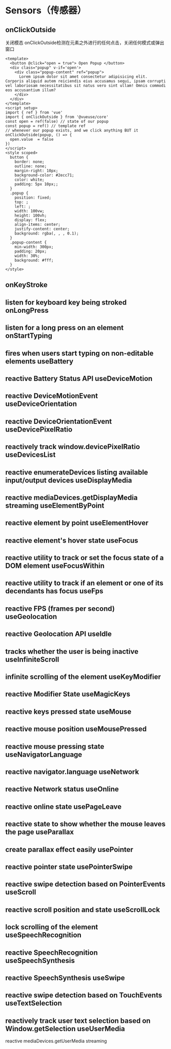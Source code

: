 # Sensors（传感器）

## onClickOutside
关闭模态
onClickOutside检测在元素之外进行的任何点击，关闭任何模式或弹出窗口
```
<template>
  <button @click="open = true"> Open Popup </button>
  <div class="popup" v-if='open'>
    <div class="popup-content" ref="popup">
      Lorem ipsum dolor sit amet consectetur adipisicing elit. Corporis aliquid autem reiciendis eius accusamus sequi, ipsam corrupti vel laboriosam necessitatibus sit natus vero sint ullam! Omnis commodi eos accusantium illum?
    </div>
  </div>
</template>
<script setup>
import { ref } from 'vue'
import { onClickOutside } from '@vueuse/core'
const open = ref(false) // state of our popup
const popup = ref() // template ref
// whenever our popup exists, and we click anything BUT it
onClickOutside(popup, () => {
  open.value  = false
})
</script>
<style scoped>
  button {
    border: none;
    outline: none;
    margin-right: 10px;
    background-color: #2ecc71;
    color: white;
    padding: 5px 10px;;
  }
  .popup {
    position: fixed;
    top: ;
    left: ;
    width: 100vw;
    height: 100vh;
    display: flex;
    align-items: center;
    justify-content: center;
    background: rgba(, , , 0.1);
  }
  .popup-content {
    min-width: 300px;
    padding: 20px;
    width: 30%;
    background: #fff;
  }
</style>
```
onKeyStroke
-
listen for keyboard key being stroked
onLongPress
-
listen for a long press on an element
onStartTyping
-
fires when users start typing on non-editable elements
useBattery
-
reactive Battery Status API
useDeviceMotion
-
reactive DeviceMotionEvent
useDeviceOrientation
-
reactive DeviceOrientationEvent
useDevicePixelRatio
-
reactively track window.devicePixelRatio
useDevicesList
-
reactive enumerateDevices listing available input/output devices
useDisplayMedia
-
reactive mediaDevices.getDisplayMedia streaming
useElementByPoint
-
reactive element by point
useElementHover
-
reactive element's hover state
useFocus
-
reactive utility to track or set the focus state of a DOM element
useFocusWithin
-
reactive utility to track if an element or one of its decendants has focus
useFps
-
reactive FPS (frames per second)
useGeolocation
-
reactive Geolocation API
useIdle
-
tracks whether the user is being inactive
useInfiniteScroll
-
infinite scrolling of the element
useKeyModifier
-
reactive Modifier State
useMagicKeys
-
reactive keys pressed state
useMouse
-
reactive mouse position
useMousePressed
-
reactive mouse pressing state
useNavigatorLanguage
-
reactive navigator.language
useNetwork
-
reactive Network status
useOnline
-
reactive online state
usePageLeave
-
reactive state to show whether the mouse leaves the page
useParallax
-
create parallax effect easily
usePointer
-
reactive pointer state
usePointerSwipe
-
reactive swipe detection based on PointerEvents
useScroll
-
reactive scroll position and state
useScrollLock
-
lock scrolling of the element
useSpeechRecognition
-
reactive SpeechRecognition
useSpeechSynthesis
-
reactive SpeechSynthesis
useSwipe
-
reactive swipe detection based on TouchEvents
useTextSelection
-
reactively track user text selection based on Window.getSelection
useUserMedia
-
reactive mediaDevices.getUserMedia streaming

